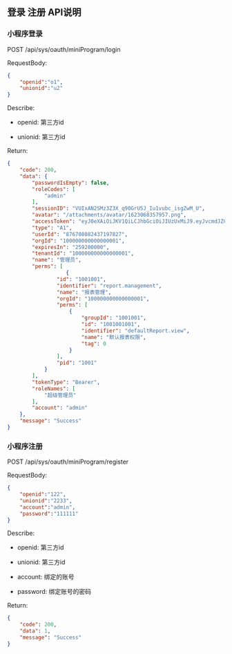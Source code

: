 ## 登录 注册 API说明

### 小程序登录

POST /api/sys/oauth/miniProgram/login

RequestBody:
```json
{
    "openid":"o1",
    "unionid":"u2"
}
```
Describe:

 - openid: 第三方id

 - unionid: 第三方id

Return:
```json
{
    "code": 200,
    "data": {
        "passwordIsEmpty": false,
        "roleCodes": [
            "admin"
        ],
        "sessionID": "VUIxAN2SMz3Z3X_q90GrU5J_Iu1vubc_isgZwM_U",
        "avatar": "/attachments/avatar/1623068357957.png",
        "accessToken": "eyJ0eXAiOiJKV1QiLCJhbGciOiJIUzUxMiJ9.eyJvcmdJZCI6IjEwMDAwMDAwMDAwMDAwMDAwMSIsInVzZXJJZCI6Ijg3NjcwODA4MjQzNzE5NzgyNyIsInVzZXJUeXBlIjoxMDEsImJVc2VyVHlwZSI6IlNZU1RFTSIsInRlbmFudE9yZ0lkIjoxMDAwMDAwMDAwMDAwMDAwMDEsImFjY291bnQiOiJhZG1pbiIsImV4dHJhVXNlclR5cGUiOjAsImlhdCI6MTYyNDUyODg5NiwianRpIjoiODc2NzA4MDgyNDM3MTk3ODI3Iiwic3ViIjoiYWRtaW4iLCJleHAiOjE2MjQ3ODgwOTZ9.E2rkYsSFHlkJ6j6iHhIJDk_5fi5oR4RNLRsgAnt6OxpYf-HDHKaoVC67d1qnJIdUqfNjQsdUzoMqkzVuDfadDA",
        "type": "A1",
        "userId": "876708082437197827",
        "orgId": "100000000000000001",
        "expiresIn": "259200000",
        "tenantId": "100000000000000001",
        "name": "管理员",
        "perms": [
                   {
                "id": "1001001",
                "identifier": "report.management",
                "name": "报表管理",
                "orgId": "100000000000000001",
                "perms": [
                    {
                        "groupId": "1001001",
                        "id": "1001001001",
                        "identifier": "defaultReport.view",
                        "name": "默认报表权限",
                        "tag": 0
                    }
                ],
                "pid": "1001"
            }
        ],
        "tokenType": "Bearer",
        "roleNames": [
            "超级管理员"
        ],
        "account": "admin"
    },
    "message": "Success"
}
```

### 小程序注册

POST /api/sys/oauth/miniProgram/register

RequestBody:
```json
{
    "openid":"122",
    "unionid":"2233",
    "account":"admin",
    "password":"111111"
}
```

Describe:

 - openid: 第三方id

 - unionid: 第三方id

 - account: 绑定的账号
 
 - password: 绑定账号的密码

Return:
```json
{
    "code": 200,
    "data": 1,
    "message": "Success"
}
```
